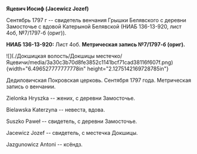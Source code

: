 **Яцевич Иосиф (Jacewicz Jozef)**

Сентябрь 1797 г -- свидетель венчания Грышки Белявского с деревни
Замосточье с вдовой Катерыной Белявской (НИАБ 136-13-920, лист 4об,
№7/1797-б (ориг)).

**НИАБ 136-13-920:** Лист 4об. **Метрическая запись №7/1797-б (ориг).**

![](./Докшицкая волость/Докшицы местечко/Яцевичи/media/3a30c3b70d8fe3852c1141bcf71cad38116f607f.png){width="6.496527777777778in"
height="2.1275142169728785in"}

Дедиловичская Покровская церковь. Сентября 1797 года. Метрическая запись
о венчании.

Zielonka Hryszka -- жених, с деревни Замосточье.

Bielawska Katerzyna -- невеста, вдова.

Suszko Paweł -- свидетель, с деревни Замосточье.

Jacewicz Jozef -- свидетель, с местечка Докшицы.

Jazgunowicz Antoni -- ксёндз.
